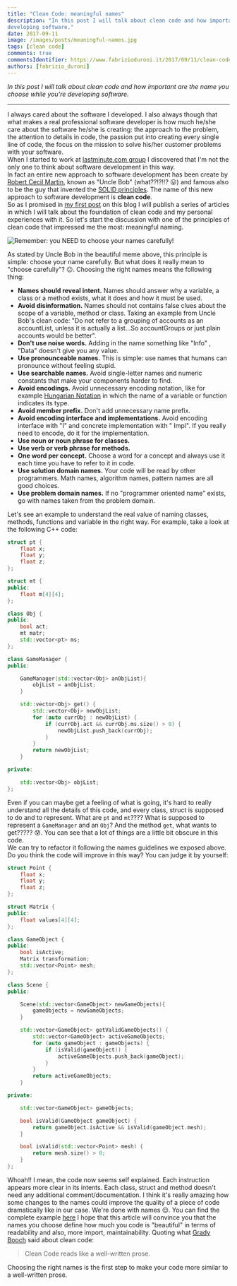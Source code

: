 ```yaml
---
title: "Clean Code: meaningful names"
description: "In this post I will talk about clean code and how important are the name you choose while you're
developing software."
date: 2017-09-11
image: /images/posts/meaningful-names.jpg
tags: [clean code]
comments: true
commentsIdentifier: https://www.fabrizioduroni.it/2017/09/11/clean-code-meaningful-names/
authors: [fabrizio_duroni]
---
```


*In this post I will talk about clean code and how important are the name you choose while you're developing software.*

---

I always cared about the software I developed. I also always though that what makes a real professional software
developer is how much he/she care about the software he/she is creating: the approach to the problem, the attention to
details in code, the passion put into creating every single line of code, the focus on the mission to solve his/her
customer problems with your software.  
When I started to work at [lastminute.com group](https://lmgroup.lastminute.com/ "lastminute.com group") I discovered
that I'm not the only one to think about software development in this way.  
In fact an entire new approach to software development has been create
by [Robert Cecil Martin](https://en.wikipedia.org/wiki/Robert_Cecil_Martin "Robert Cecil Martin"), known as "Uncle
Bob" (what??!?!!? :stuck_out_tongue:) and famous also to be the guy that invented
the [SOLID principles](https://en.wikipedia.org/wiki/SOLID_(object-oriented_design) "Solid principles"). The name of
this new approach to software development is **clean code**.  
So as I promised in [my first post](/2017/05/10/about-me/ "about me") on this blog I will publish a series of
articles in which I will talk about the foundation of clean code and my personal experiences with it. So let's start the
discussion with one of the principles of clean code that impressed me the most: meaningful naming.

![Remember: you NEED to choose your names carefully!](/images/posts/meaningful-names.jpg "Remember: you NEED to choose your names carefully!")

As stated by Uncle Bob in the beautiful meme above, this principle is simple: choose your name carefully. But what does
it really mean to "choose carefully"? :confused:. Choosing the right names means the following thing:

* **Names should reveal intent.** Names should answer why a variable, a class or a method exists, what it does and how
  it must be used.
* **Avoid disinformation.** Names should not contains false clues about the scope of a variable, method or class. Taking
  an example from Uncle Bob's clean code: "Do not refer to a grouping of accounts as an accountList, unless it is
  actually a list...So accountGroups or just plain accounts would be better".
* **Don't use noise words.** Adding in the name something like "Info" , "Data" doesn't give you any value.
* **Use pronounceable names.** This is simple: use names that humans can pronounce without feeling stupid.
* **Use searchable names.** Avoid single-letter names and numeric constants that make your components harder to find.
* **Avoid encodings.** Avoid unnecessary encoding notation, like for
  example [Hungarian Notation](https://en.wikipedia.org/wiki/Hungarian_notation "Hungarian Notation") in which the name
  of a variable or function indicates its type.
* **Avoid member prefix.** Don't add unnecessary name prefix.
* **Avoid encoding interface and implementations.** Avoid encoding interface with "I" and concrete implementation with "
  Impl". If you really need to encode, do it for the implementation.
* **Use noun or noun phrase for classes.**
* **Use verb or verb phrase for methods.**
* **One word per concept.** Choose a word for a concept and always use it each time you have to refer to it in code.
* **Use solution domain names.** Your code will be read by other programmers. Math names, algorithm names, pattern names
  are all good choices.
* **Use problem domain names.** If no "programmer oriented name" exists, go with names taken from the problem domain.

Let's see an example to understand the real value of naming classes, methods, functions and variable in the right way.
For example, take a look at the following C++ code:

```c++
struct pt {
    float x;
    float y;
    float z;
};

struct mt {
public:
    float m[4][4];
};

class Obj {
public:
    bool act;
    mt matr;
    std::vector<pt> ms;
};

class GameManager {
public:

    GameManager(std::vector<Obj> anObjList){
        objList = anObjList;
    }

    std::vector<Obj> get() {
        std::vector<Obj> newObjList;
        for (auto currObj : newObjList) {
            if (currObj.act && currObj.ms.size() > 0) {
                newObjList.push_back(currObj);
            }
        }
        return newObjList;
    }

private:

    std::vector<Obj> objList;
};
```

Even if you can maybe get a feeling of what is going, it's hard to really understand all the details of this code, and
every class, struct is supposed to do and to represent. What are `pt` and `mt`???? What is supposed to represent
a `GameManager` and an `Obj`? And the method `get`, what wants to get????? :cold_sweat:. You can see that a lot of
things are a little bit obscure in this code.  
We can try to refactor it following the names guidelines we exposed above. Do you think the code will improve in this
way? You can judge it by yourself:

```c++
struct Point {
    float x;
    float y;
    float z;
};

struct Matrix {
public:
    float values[4][4];
};

class GameObject {
public:
    bool isActive;
    Matrix transformation;
    std::vector<Point> mesh;
};

class Scene {
public:

    Scene(std::vector<GameObject> newGameObjects){
        gameObjects = newGameObjects;
    }

    std::vector<GameObject> getValidGameObjects() {
        std::vector<GameObject> activeGameObjects;
        for (auto gameObject : gameObjects) {
            if (isValid(gameObject)) {
                activeGameObjects.push_back(gameObject);
            }
        }
        return activeGameObjects;
    }

private:

    std::vector<GameObject> gameObjects;

    bool isValid(GameObject gameObject) {
        return gameObject.isActive && isValid(gameObject.mesh);
    }

    bool isValid(std::vector<Point> mesh) {
        return mesh.size() > 0;
    }
};
```

Whoah!! I mean, the code now seems self explained. Each instruction appears more clear in its intents. Each class,
struct and method doesn't need any additional comment/documentation. I think it's really amazing how some changes to the
names could improve the quality of a piece of code dramatically like in our case. We're done with names :relieved:. You
can find the complete
example [here](https://github.com/chicio/Clean-Code-Meaningful-Names "Renaming clean code example")
I hope that this article will convince you that the names you choose define how much you code is "beautiful" in terms of
readability and also, more import, maintainability. Quoting
what [Grady Booch](https://en.wikipedia.org/wiki/Grady_Booch "Grady Booch") said about clean code:

> Clean Code reads like a well-written prose.

Choosing the right names is the first step to make your code more similar to a well-written prose.
